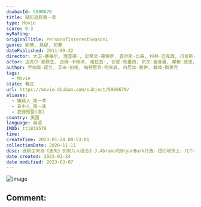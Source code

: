 ```yaml
---
doubanId: 5980670
title: 疑犯追踪第一季
type: Movie
score: 9.3
myRating: 
originalTitle: PersonofInterestSeason1
genre: 剧情, 悬疑, 犯罪
datePublished: 2011-09-22
director: 大卫·塞梅尔, 理查德·, 史蒂文·德保罗, 查尔斯·比森, 科林·巴克西, 丹尼斯·史密斯, 弗雷德·托耶, 米兰·赫伊洛夫, 阿莱克斯·扎克雷泽夫斯基, 杰弗里·, 斯蒂芬·威廉姆斯, 布拉德·安德森, 克里斯·费舍, 大卫·凡·安肯, 杰夫·, 拉里·滕, 斯蒂芬·塞梅尔, 凯文·布瑞
actor: 迈克尔·爱默生, 吉姆·卡维泽, 塔拉吉·, 安妮·帕里西, 凯文·查普曼, 摩根·威德, 艾米·哈格里夫斯, 斯基普·萨德思, 何塞·祖尼加, 迈克尔·阿伦诺夫, 乔恩·迈克尔·希尔, 维克多·斯勒扎克, 舍曼·霍华德, 亚斯特罗, 布雷南·布朗, 詹姆斯·卡佩内罗, 马利克·约巴, 达米安·杨, 迈克尔·墨菲, 莫伦·塞巴斯蒂安, 埃德·莫兰, 布莱恩·阿维尔斯, 安东尼·阿吉吉, 贾森·曼努尔·奥拉扎巴尔, 马特·麦高瑞, 克里斯托弗·杜汉, 肯特·布劳德赫斯特, 乔纳森·菲尔德, 奥布雷·多勒尔, 奥斯汀·潘德尔顿, 拉里·派恩, 杰克·格沃尔特尼, 梅罗妮·迪亚兹, 迈克·沃特福德, 塔克·米利甘, 寇蒂斯·库克, undefined, 维克多·克鲁兹, 艾瑞克·拉芬, 亚历克斯·克兰默, 维托·达布罗西奥, 弗兰克·迪尔, 凯莉·巴雷特, 科特·史密斯, 海伦·考克斯, 达里恩·希利斯, 莱拉·罗宾斯, 雷格·, 罗伊·, 杰雷米·戴维森, 特里·施珀特, 劳伦斯·梅森, 约翰·鲁, 莱尼·维尼托, 艾德·塞特拉基安, 马克·莫蒂尼, 乔·马鲁佐, 阿瑟·, 朱迪思·爱薇, 罗伊·哈特拉姆, 史蒂文·韦斯, 丹·茨斯基, 弗雷德·艾伯盖特, 杰森·寇勒图尔斯, 韦恩·杜瓦尔, 阿隆·拉扎尔, 安东尼·德·桑多, 杰伊·桑德斯, 雅各布·皮特斯, 劳拉·格劳蒂尼, 托尼·戴劳, 保罗·舒尔茨, 凯特·霍吉, 马克·门查卡, 斯科特·布莱斯, 巴威石·帕特尔, 斯科特·科恩, 奥斯汀·拉尔西, 迪尔德丽·奥康奈尔, 约翰·斯库蒂, 吉米·帕伦博, 卡尔·肯泽尔, 埃里克·贝尔根, 文森特·库拉托拉, 莉亚·道迪, 奥默·巴尼亚, 拉法埃尔·萨尔迪纳, 克里斯托弗·邓汉, 塞斯·吉列姆, 瑞斯·考罗, 莎拉·温特, 布伦特·拉达, 罗宾·泰勒, 阿兰·戴尔, 大卫·福尔, 摩根·斯佩克特, 乔诺·罗伯茨, 伊丽莎白·玛维尔, 埃普利·, 莉莉·米罗基尼克, 巴勃罗·施瑞博尔, 迈克尔·德雷亚, 萨米拉·威利, 恩里克·克兰东尼, 阿雅·娜奥米·金, 瓦伦蒂娜·德·安吉丽斯, 大卫道森, 弗吉尼亚·库尔, 梅瑞狄斯·帕特森, undefined, 比尔·坦拉蒂, 兰达尔纽森姆, 大卫·札亚斯, 查理·普拉默, 塞勒妮丝·雷瓦, 马克·马戈利斯, 娜塔莉·齐尔, 伊丽莎白·马苏茨, 罗伯特·约翰·伯克, 布莱特·卡伦, 艾米·阿克, 布里吉特·瑞根, 迈克尔·斯塔尔, 琳达·卡德里尼, 佩姬, 迈克尔·瑟沃瑞斯, 亚当·罗森博格, 马特·劳里亚, 苏珊·米斯纳尔, 达格玛拉·多敏齐克, 约翰·马加罗, 卡丽·普雷斯顿, 迈克尔·凯利, 比尔·赫克, 安维尔·乔卡亚, 托西克欧尼扎瓦, 肖姆斯·戴维, 帕维尔·萨拉耶达, 扎布丽娜·格瓦拉, 大卫·科斯塔贝尔, 豪尔赫·科尔多瓦, 约翰·菲奥里, 克丽丝滕·布什, 曼尼·佩雷斯, 雷·卢卡斯, 塞巴斯蒂安·阿塞勒斯, 阿什·克里斯蒂安, 麦克·休斯顿, 史蒂文·博耶, 奥莱克·克鲁帕, 迈克·麦格隆, 丹·哈达亚, 杰夫·温科特, 亚当·勒费弗, 布莱恩·莫瑞, 马特·索维托, 蒂姆·金尼, 鲁本·桑地亚哥, 维森特·拉雷斯卡, 杰梅因·克劳福德, 布莱恩·达西·詹姆斯, 威廉姆·赛德勒, 克里斯·乔克, 詹姆斯·汉隆, 阿尔·卡尔德隆, 吕维尔·亚历山大, 兰德尔·杜克·金, 所罗门·什夫, 安东尼·曼加诺, 安德鲁·斯图尔特, 阿尔弗雷多·纳西索, 基斯·诺布斯, 克里斯托弗·乔恩·贡博什, 约翰·希尔内尔, 迈克尔·麦迪罗斯, 阿尔·萨皮恩扎, 丹尼·马斯特罗吉奥尔吉奥, 莫莉·皮瑞斯, 里特奇·科斯特, 格雷戈里·雷, 杰伊·赫农
author: 乔纳森·诺兰, 艾米·伯格, 帕特里克·哈宾森, 丹尼丝·塞伊, 戴维·斯莱克
tags:
  - Movie
state: 看过
url: https://movie.douban.com/subject/5980670/
aliases:
  - 嫌疑人_第一季
  - 意中人_第一季
  - 犯罪预警(港)
country: 美国
language: 英语
IMDb: tt1839578
time: 
createTime: 2023-01-24 00:53:01
collectionDate: 2020-11-11
desc: 该剧由来自《迷失》的制片人组合J.J.Abrams和BryanBurk打造。纽约地铁上，几个小混混无端挑衅一个衣着褴褛的流浪汉，却不想被他狠狠收拾了一顿，众人全部被带回警局。警官卡特（塔拉吉·P...
date created: 2023-01-24
date modified: 2023-03-07
---
```


![image](p1285044771.jpg)

Comment:
---
